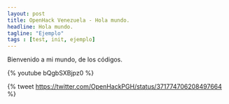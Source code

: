 ```yaml
---
layout: post
title: OpenHack Venezuela - Hola mundo.
headline: Hola mundo.
tagline: "Ejemplo"
tags : [test, init, ejemplo]
---
```


Bienvenido a mi mundo, de los códigos.

<div class="video-container">
    {% youtube bQgbSXBjpz0 %}
</div>

{% tweet https://twitter.com/OpenHackPGH/status/371774706208497664 %}
